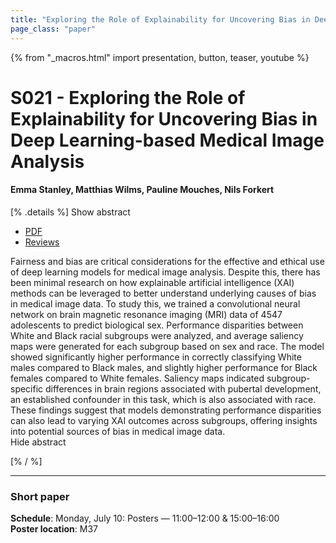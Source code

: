 ```yaml
---
title: "Exploring the Role of Explainability for Uncovering Bias in Deep Learning-based Medical Image Analysis"
page_class: "paper"
---
```


{% from "_macros.html" import presentation, button, teaser, youtube %}

# S021 - Exploring the Role of Explainability for Uncovering Bias in Deep Learning-based Medical Image Analysis

#### Emma Stanley, Matthias Wilms, Pauline Mouches, Nils Forkert


[% .details %]
<a class="toggle_visibility" data-selector=".abstract" data-level="3">Show abstract</a>
- <a href="https://openreview.net/pdf?id=O8RJGtdACWs">PDF</a>
- <a href="https://openreview.net/forum?id=O8RJGtdACWs">Reviews</a>

<p>
    <span class="abstract">
        Fairness and bias are critical considerations for the effective and ethical use of deep learning models for medical image analysis. Despite this, there has been minimal research on how explainable artificial intelligence (XAI) methods can be leveraged to better understand underlying causes of bias in medical image data. To study this, we trained a convolutional neural network on brain magnetic resonance imaging (MRI) data of 4547 adolescents to predict biological sex. Performance disparities between White and Black racial subgroups were analyzed, and average saliency maps were generated for each subgroup based on sex and race. The model showed significantly higher performance in correctly classifying White males compared to Black males, and slightly higher performance for Black females compared to White females. Saliency maps indicated subgroup-specific differences in brain regions associated with pubertal development, an established confounder in this task, which is also associated with race. These findings suggest that models demonstrating performance disparities can also lead to varying XAI outcomes across subgroups, offering insights into potential sources of bias in medical image data.
        <br>
        <span class="actions"><a class="toggle_visibility" data-level="2">Hide abstract</a></span>
    </span>
</p>
[% / %]

---


### Short paper

**Schedule**: Monday, July 10: Posters — 11:00–12:00 & 15:00–16:00<br>
**Poster location**: M37

